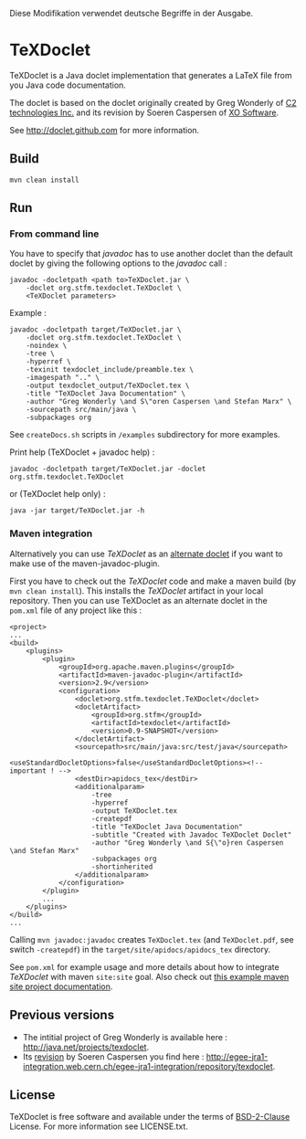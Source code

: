 Diese Modifikation verwendet deutsche Begriffe in der Ausgabe.

TeXDoclet
=========

TeXDoclet is a Java doclet implementation that generates a LaTeX file from you Java code documentation.

The doclet is based on the doclet originally created by Greg Wonderly of
[C2 technologies Inc.](http://www.c2-tech.com>) and its revision by Soeren Caspersen of
[XO Software](http://www.xosoftware.dk).

See <http://doclet.github.com> for more information.

Build
-----

    mvn clean install

Run
---

### From command line

You have to specify that *javadoc* has to use another doclet than the default doclet by giving the following options to the *javadoc* call :

	javadoc -docletpath <path to>TeXDoclet.jar \
		-doclet org.stfm.texdoclet.TeXDoclet \
		<TeXDoclet parameters>

Example :

	javadoc -docletpath target/TeXDoclet.jar \
		-doclet org.stfm.texdoclet.TeXDoclet \
		-noindex \
		-tree \
		-hyperref \
		-texinit texdoclet_include/preamble.tex \
		-imagespath ".." \
		-output texdoclet_output/TeXDoclet.tex \
		-title "TeXDoclet Java Documentation" \
		-author "Greg Wonderly \and S\"oren Caspersen \and Stefan Marx" \
		-sourcepath src/main/java \
		-subpackages org

See `createDocs.sh` scripts in `/examples` subdirectory for more examples.

Print help (TeXDoclet + javadoc help) :

	javadoc -docletpath target/TeXDoclet.jar -doclet org.stfm.texdoclet.TeXDoclet

or (TeXDoclet help only) :

	java -jar target/TeXDoclet.jar -h


### Maven integration

Alternatively you can use *TeXDoclet* as an [alternate doclet](http://maven.apache.org/plugins/maven-javadoc-plugin/examples/alternate-doclet.html) if you want to make use of the maven-javadoc-plugin.

First you have to check out the *TeXDoclet* code and make a maven build (by `mvn clean install`). This installs the *TeXDoclet* artifact in your local repository.
Then you can use TeXDoclet as an alternate doclet in the `pom.xml` file of any project like this :

	<project>
	...
	<build>
		<plugins>
			<plugin>
				<groupId>org.apache.maven.plugins</groupId>
				<artifactId>maven-javadoc-plugin</artifactId>
				<version>2.9</version>
				<configuration>
					<doclet>org.stfm.texdoclet.TeXDoclet</doclet>
					<docletArtifact>
						<groupId>org.stfm</groupId>
						<artifactId>texdoclet</artifactId>
						<version>0.9-SNAPSHOT</version>
					</docletArtifact>
					<sourcepath>src/main/java:src/test/java</sourcepath>
					<useStandardDocletOptions>false</useStandardDocletOptions><!-- important ! -->
					<destDir>apidocs_tex</destDir>
					<additionalparam>
						-tree
						-hyperref
						-output TeXDoclet.tex
						-createpdf
						-title "TeXDoclet Java Documentation"
						-subtitle "Created with Javadoc TeXDoclet Doclet"
						-author "Greg Wonderly \and S{\"o}ren Caspersen \and Stefan Marx"
						-subpackages org
						-shortinherited
					</additionalparam>
				</configuration>
			</plugin>
			...
		</plugins>
	</build>
	...

Calling `mvn javadoc:javadoc` creates `TeXDoclet.tex` (and `TeXDoclet.pdf`, see switch `-createpdf`) in the `target/site/apidocs/apidocs_tex` directory.

See `pom.xml` for example usage and more details about how to integrate *TeXDoclet* with maven `site:site` goal. Also check out [this example maven site project documentation](http://doclet.github.com/texdoclet/site).


Previous versions
-----------------

- The intitial project of Greg Wonderly is available here : <http://java.net/projects/texdoclet>.
- Its [revision](http://egee-jra1-integration.web.cern.ch/egee-jra1-integration/repository/texdoclet/1.3/share/README.txt) by Soeren Caspersen you find here : <http://egee-jra1-integration.web.cern.ch/egee-jra1-integration/repository/texdoclet>.

License
-----------------

TeXDoclet is free software and available under the terms of [BSD-2-Clause](http://opensource.org/licenses/BSD-2-Clause) License. For more information see LICENSE.txt.
